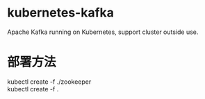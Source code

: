 # kubernetes-kafka
Apache Kafka running on Kubernetes, support cluster outside use.

# 部署方法
kubectl create -f ./zookeeper </br>
kubectl create -f .
